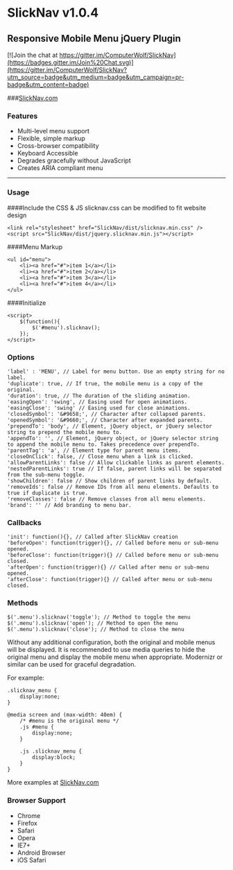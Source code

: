# SlickNav v1.0.4
## Responsive Mobile Menu jQuery Plugin

[![Join the chat at https://gitter.im/ComputerWolf/SlickNav](https://badges.gitter.im/Join%20Chat.svg)](https://gitter.im/ComputerWolf/SlickNav?utm_source=badge&utm_medium=badge&utm_campaign=pr-badge&utm_content=badge)

###[SlickNav.com](http://slicknav.com)

### Features
* Multi-level menu support
* Flexible, simple markup
* Cross-browser compatibility
* Keyboard Accessible
* Degrades gracefully without JavaScript
* Creates ARIA compliant menu

* * *
### Usage

####Include the CSS & JS
slicknav.css can be modified to fit website design

    <link rel="stylesheet" href="SlickNav/dist/slicknav.min.css" />
    <script src="SlickNav/dist/jquery.slicknav.min.js"></script>

####Menu Markup

    <ul id="menu">
        <li><a href="#">item 1</a></li>
        <li><a href="#">item 2</a></li>
        <li><a href="#">item 3</a></li>
        <li><a href="#">item 4</a></li>
    </ul>
####Initialize

    <script>
        $(function(){
            $('#menu').slicknav();
        });
    </script>

### Options
    'label' : 'MENU', // Label for menu button. Use an empty string for no label.
    'duplicate': true, // If true, the mobile menu is a copy of the original.
    'duration': true, // The duration of the sliding animation.
    'easingOpen': 'swing', // Easing used for open animations.
    'easingClose': 'swing' // Easing used for close animations.
    'closedSymbol': '&#9658;', // Character after collapsed parents.
    'openedSymbol': '&#9660;', // Character after expanded parents.
    'prependTo': 'body', // Element, jQuery object, or jQuery selector string to prepend the mobile menu to.
    'appendTo': '', // Element, jQuery object, or jQuery selector string to append the mobile menu to. Takes precedence over prependTo.
    'parentTag': 'a', // Element type for parent menu items.
    'closeOnClick': false, // Close menu when a link is clicked.
    'allowParentLinks': false // Allow clickable links as parent elements.
    'nestedParentLinks': true // If false, parent links will be separated from the sub-menu toggle.
    'showChildren': false // Show children of parent links by default.
    'removeIds': false // Remove IDs from all menu elements. Defaults to true if duplicate is true.
    'removeClasses': false // Remove classes from all menu elements.
	'brand': '' // Add branding to menu bar.
    
### Callbacks
    'init': function(){}, // Called after SlickNav creation
    'beforeOpen': function(trigger){}, // Called before menu or sub-menu opened. 
    'beforeClose': function(trigger){} // Called before menu or sub-menu closed.
    'afterOpen': function(trigger){} // Called after menu or sub-menu opened.
    'afterClose': function(trigger){} // Called after menu or sub-menu closed.

### Methods
    $('.menu').slicknav('toggle'); // Method to toggle the menu
    $('.menu').slicknav('open'); // Method to open the menu
    $('.menu').slicknav('close'); // Method to close the menu
    
Without any additional configuration, both the original and mobile menus will be displayed. It is recommended to use media queries to hide the original menu and display the mobile menu when appropriate. Modernizr or similar can be used for graceful degradation.

For example:

    .slicknav_menu {
        display:none;
    }
    
    @media screen and (max-width: 40em) {
        /* #menu is the original menu */
        .js #menu {
            display:none;
        }
        
        .js .slicknav_menu {
            display:block;
        }
    }

More examples at [SlickNav.com](http://slicknav.com)

### Browser Support
* Chrome
* Firefox
* Safari
* Opera
* IE7+
* Android Browser
* iOS Safari
